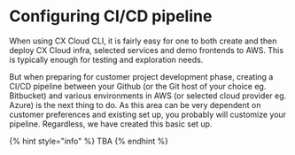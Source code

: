 # Configuring CI/CD pipeline

When using CX Cloud CLI, it is fairly easy for one to both create and then deploy CX Cloud infra, selected services and demo frontends to AWS. This is typically enough for testing and exploration needs. 

But when preparing for customer project development phase, creating a CI/CD pipeline between your Github (or the Git host of your choice eg. Bitbucket) and various environments in AWS (or selected cloud provider eg. Azure) is the next thing to do. As this area can be very dependent on customer preferences and existing set up, you probably will customize your pipeline. Regardless, we have created this basic set up. 

{% hint style="info" %}
TBA
{% endhint %}
